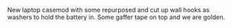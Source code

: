 New laptop casemod with some repurposed and cut up wall hooks as washers to hold the battery in. Some gaffer tape on top and we are golden. 